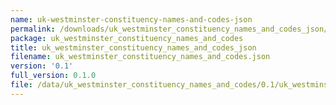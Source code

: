 ```yaml
---
name: uk-westminster-constituency-names-and-codes-json
permalink: /downloads/uk_westminster_constituency_names_and_codes_json/0_1
package: uk_westminster_constituency_names_and_codes
title: uk_westminster_constituency_names_and_codes_json
filename: uk_westminster_constituency_names_and_codes.json
version: '0.1'
full_version: 0.1.0
file: /data/uk_westminster_constituency_names_and_codes/0.1/uk_westminster_constituency_names_and_codes.json
---
```

